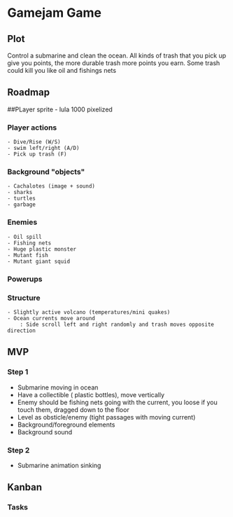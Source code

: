 ﻿# Gamejam Game

## Plot
Control a submarine and clean the ocean. All kinds of trash that you pick up give you points, the more durable trash more points you earn. Some trash could kill you like oil and fishings nets

## Roadmap

##PLayer sprite
    - lula 1000 pixelized

### Player actions
    - Dive/Rise (W/S)
    - swim left/right (A/D)
    - Pick up trash (F)
    
### Background "objects"
    - Cachalotes (image + sound)
    - sharks
    - turtles
    - garbage

### Enemies
    - Oil spill
    - Fishing nets
    - Huge plastic monster
    - Mutant fish
    - Mutant giant squid

### Powerups


### Structure
    - Slightly active volcano (temperatures/mini quakes)
    - Ocean currents move around
        : Side scroll left and right randomly and trash moves opposite direction
    
## MVP

### Step 1
- Submarine moving in ocean
- Have a collectible ( plastic bottles), move vertically
- Enemy should be fishing nets going with the current, you loose if you touch them, dragged down to the floor
- Level as obsticle/enemy (tight passages with moving current)
- Background/foreground elements
- Background sound

### Step 2
- Submarine animation sinking

## Kanban

### Tasks

